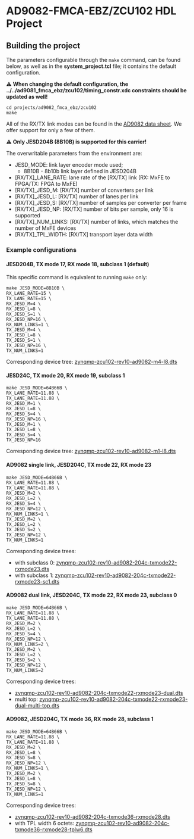 # AD9082-FMCA-EBZ/ZCU102 HDL Project

## Building the project

The parameters configurable through the `make` command, can be found below, as well as in the **system_project.tcl** file; it contains the default configuration.

:warning: **When changing the default configuration, the ../../ad9081_fmca_ebz/zcu102/timing_constr.xdc constraints should be updated as well!**

```
cd projects/ad9082_fmca_ebz/zcu102
make
```

All of the RX/TX link modes can be found in the [AD9082 data sheet](https://www.analog.com/media/en/technical-documentation/user-guides/ad9081-ad9082-ug-1578.pdf). We offer support for only a few of them.

:warning: **Only JESD204B (8B10B) is supported for this carrier!**

The overwritable parameters from the environment are:

- JESD_MODE: link layer encoder mode used;
  - 8B10B - 8b10b link layer defined in JESD204B
- [RX/TX]_LANE_RATE: lane rate of the [RX/TX] link (RX: MxFE to FPGA/TX: FPGA to MxFE)
- [RX/TX]_JESD_M: [RX/TX] number of converters per link
- [RX/TX]_JESD_L: [RX/TX] number of lanes per link
- [RX/TX]_JESD_S: [RX/TX] number of samples per converter per frame
- [RX/TX]_JESD_NP: [RX/TX] number of bits per sample, only 16 is supported
- [RX/TX]_NUM_LINKS: [RX/TX] number of links, which matches the number of MxFE devices
- [RX/TX]_TPL_WIDTH: [RX/TX] transport layer data width

### Example configurations

#### JESD204B, TX mode 17, RX mode 18, subclass 1 (default)

This specific command is equivalent to running `make` only:

```
make JESD_MODE=8B10B \
RX_LANE_RATE=15 \
TX_LANE_RATE=15 \
RX_JESD_M=4 \
RX_JESD_L=8 \
RX_JESD_S=1 \
RX_JESD_NP=16 \
RX_NUM_LINKS=1 \
TX_JESD_M=4 \
TX_JESD_L=8 \
TX_JESD_S=1 \
TX_JESD_NP=16 \
TX_NUM_LINKS=1
```

Corresponding device tree: [zynqmp-zcu102-rev10-ad9082-m4-l8.dts](https://github.com/analogdevicesinc/linux/blob/main/arch/arm64/boot/dts/xilinx/zynqmp-zcu102-rev10-ad9082-m4-l8.dts)


#### JESD24C, TX mode 20, RX mode 19, subclass 1

```
make JESD_MODE=64B66B \
RX_LANE_RATE=11.88 \
TX_LANE_RATE=11.88 \
RX_JESD_M=1 \
RX_JESD_L=8 \
RX_JESD_S=4 \
RX_JESD_NP=16 \
TX_JESD_M=1 \
TX_JESD_L=8 \
TX_JESD_S=4 \
TX_JESD_NP=16
```

Corresponding device tree: [zynqmp-zcu102-rev10-ad9082-m1-l8.dts](https://github.com/analogdevicesinc/linux/blob/main/arch/arm64/boot/dts/xilinx/zynqmp-zcu102-rev10-ad9082-m1-l8.dts)

#### AD9082 single link, JESD204C, TX mode 22, RX mode 23

```
make JESD_MODE=64B66B \
RX_LANE_RATE=11.88 \
TX_LANE_RATE=11.88 \
RX_JESD_M=2 \
RX_JESD_L=2 \
RX_JESD_S=4 \
RX_JESD_NP=12 \
RX_NUM_LINKS=1 \
TX_JESD_M=2 \
TX_JESD_L=2 \
TX_JESD_S=2 \
TX_JESD_NP=12 \
TX_NUM_LINKS=1
```

Corresponding device trees:

- with subclass 0: [zynqmp-zcu102-rev10-ad9082-204c-txmode22-rxmode23.dts](https://github.com/analogdevicesinc/linux/blob/main/arch/arm64/boot/dts/xilinx/zynqmp-zcu102-rev10-ad9082-204c-txmode22-rxmode23.dts)
- with subclass 1: [zynqmp-zcu102-rev10-ad9082-204c-txmode22-rxmode23-sc1.dts](https://github.com/analogdevicesinc/linux/blob/main/arch/arm64/boot/dts/xilinx/zynqmp-zcu102-rev10-ad9082-204c-txmode22-rxmode23-sc1.dts)

#### AD9082 dual link, JESD204C, TX mode 22, RX mode 23, subclass 0

```
make JESD_MODE=64B66B \
RX_LANE_RATE=11.88 \
TX_LANE_RATE=11.88 \
RX_JESD_M=2 \
RX_JESD_L=2 \
RX_JESD_S=4 \
RX_JESD_NP=12 \
RX_NUM_LINKS=2 \
TX_JESD_M=2 \
TX_JESD_L=2 \
TX_JESD_S=2 \
TX_JESD_NP=12 \
TX_NUM_LINKS=2
```

Corresponding device trees:

- [zynqmp-zcu102-rev10-ad9082-204c-txmode22-rxmode23-dual.dts](https://github.com/analogdevicesinc/linux/blob/main/arch/arm64/boot/dts/xilinx/zynqmp-zcu102-rev10-ad9082-204c-txmode22-rxmode23-dual.dts)
- multi top: [zynqmp-zcu102-rev10-ad9082-204c-txmode22-rxmode23-dual-multi-top.dts](https://github.com/analogdevicesinc/linux/blob/main/arch/arm64/boot/dts/xilinx/zynqmp-zcu102-rev10-ad9082-204c-txmode22-rxmode23-dual-multi-top.dts)

#### AD9082, JESD204C, TX mode 36, RX mode 28, subclass 1

```
make JESD_MODE=64B66B \
RX_LANE_RATE=11.88 \
TX_LANE_RATE=11.88 \
RX_JESD_M=2 \
RX_JESD_L=8 \
RX_JESD_S=8 \
RX_JESD_NP=12 \
RX_NUM_LINKS=1 \
TX_JESD_M=2 \
TX_JESD_L=8 \
TX_JESD_S=8 \
TX_JESD_NP=12 \
TX_NUM_LINKS=1
```

Corresponding device trees:

- [zynqmp-zcu102-rev10-ad9082-204c-txmode36-rxmode28.dts](https://github.com/analogdevicesinc/linux/blob/main/arch/arm64/boot/dts/xilinx/zynqmp-zcu102-rev10-ad9082-204c-txmode36-rxmode28.dts)
- with TPL width 6 octets: [zynqmp-zcu102-rev10-ad9082-204c-txmode36-rxmode28-tplw6.dts](https://github.com/analogdevicesinc/linux/blob/main/arch/arm64/boot/dts/xilinx/zynqmp-zcu102-rev10-ad9082-204c-txmode36-rxmode28-tplw6.dts)
